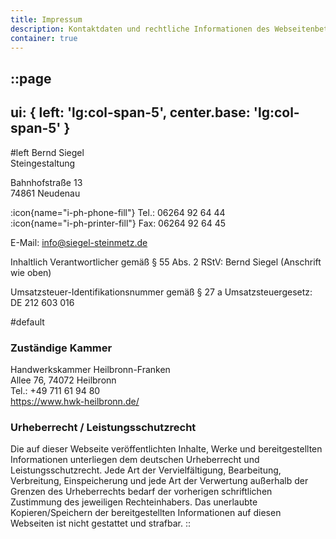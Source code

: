 ```yaml
---
title: Impressum
description: Kontaktdaten und rechtliche Informationen des Webseitenbetreibers.
container: true
---
```


::page
---
ui: { left: 'lg:col-span-5', center.base: 'lg:col-span-5' }
---
#left
Bernd Siegel\
Steingestaltung

Bahnhofstraße 13\
74861 Neudenau

:icon{name="i-ph-phone-fill"} Tel.: 06264 92 64 44\
:icon{name="i-ph-printer-fill"} Fax: 06264 92 64 45

E-Mail: info@siegel-steinmetz.de

Inhaltlich Verantwortlicher gemäß §&nbsp;55 Abs.&nbsp;2 RStV: Bernd Siegel (Anschrift wie oben)

Umsatzsteuer-Identifikationsnummer gemäß §&nbsp;27&nbsp;a Umsatzsteuergesetz: DE&nbsp;212&nbsp;603&nbsp;016

#default
### Zuständige Kammer

Handwerkskammer Heilbronn-Franken\
Allee 76, 74072 Heilbronn\
Tel.: +49 711 61 94 80\
https://www.hwk-heilbronn.de/

### Urheberrecht / Leistungsschutzrecht

Die auf dieser Webseite veröffentlichten Inhalte, Werke und bereitgestellten Informationen unterliegen dem deutschen Urheberrecht und Leistungsschutzrecht. Jede Art der Vervielfältigung, Bearbeitung, Verbreitung, Einspeicherung und jede Art der Verwertung außerhalb der Grenzen des Urheberrechts bedarf der vorherigen schriftlichen Zustimmung des jeweiligen Rechteinhabers. Das unerlaubte Kopieren/Speichern der bereitgestellten Informationen auf diesen Webseiten ist nicht gestattet und strafbar.
::
